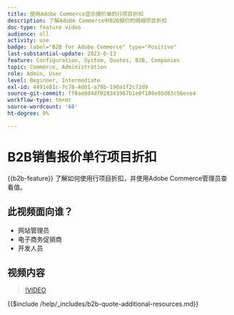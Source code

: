```yaml
---
title: 使用Adobe Commerce显示报价单的行项目折扣
description: 了解Adobe Commerce中B2B报价的明细项目折扣
doc-type: feature video
audience: all
activity: use
badge: label="B2B for Adobe Commerce" type="Positive"
last-substantial-update: 2023-6-13
feature: Configuration, System, Quotes, B2B, Companies
topic: Commerce, Administration
role: Admin, User
level: Beginner, Intermediate
exl-id: 4491e81c-7c78-4d01-a79b-190a1f2c72d9
source-git-commit: ff0ae0d4df028341967b1e0f186e85d83c56ece4
workflow-type: tm+mt
source-wordcount: '68'
ht-degree: 0%

---
```


# B2B销售报价单行项目折扣

{{b2b-feature}}
了解如何使用行项目折扣，并使用Adobe Commerce管理员查看值。

## 此视频面向谁？

- 网站管理员
- 电子商务促销商
- 开发人员

## 视频内容

>[!VIDEO](https://video.tv.adobe.com/v/3420415?learn=on)

{{$include /help/_includes/b2b-quote-additional-resources.md}}
